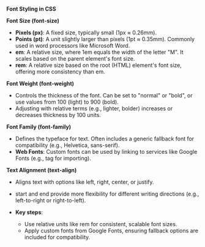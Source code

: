 **Font Styling in CSS**

**Font Size (font-size)**

- **Pixels (px)**: A fixed size, typically small (1px ≈ 0.26mm).
- **Points (pt)**: A unit slightly larger than pixels (1pt ≈ 0.35mm). Commonly used in word processors like Microsoft Word.
- **em**: A relative size, where 1em equals the width of the letter "M". It scales based on the parent element's font size.
- **rem**: A relative size based on the root (HTML) element's font size, offering more consistency than em.

**Font Weight (font-weight)**

- Controls the thickness of the font. Can be set to "normal" or "bold", or use values from 100 (light) to 900 (bold).
- Adjusting with relative terms (e.g., lighter, bolder) increases or decreases thickness by 100 units.

**Font Family (font-family)**

- Defines the typeface for text. Often includes a generic fallback font for compatibility (e.g., Helvetica, sans-serif).
- **Web Fonts**: Custom fonts can be used by linking to services like Google Fonts (e.g., <link> tag for importing).

**Text Alignment (text-align)**

- Aligns text with options like left, right, center, or justify.
- start and end provide more flexibility for different writing directions (e.g., left-to-right or right-to-left).

- **Key steps**:
  - Use relative units like rem for consistent, scalable font sizes.
  - Apply custom fonts from Google Fonts, ensuring fallback options are included for compatibility.

